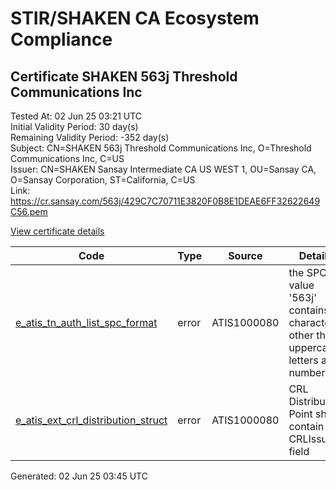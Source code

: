 # STIR/SHAKEN CA Ecosystem Compliance

## Certificate SHAKEN 563j Threshold Communications Inc

Tested At: 02 Jun 25 03:21 UTC\
Initial Validity Period: 30 day(s)\
Remaining Validity Period: -352 day(s)\
Subject: CN=SHAKEN 563j Threshold Communications Inc, O=Threshold Communications Inc, C=US\
Issuer: CN=SHAKEN Sansay Intermediate CA US WEST 1, OU=Sansay CA, O=Sansay Corporation, ST=California, C=US\
Link: https://cr.sansay.com/563j/429C7C70711E3820F0B8E1DEAE6FF32622649C56.pem

[View certificate details](https://x509.io/?cert=MIICyzCCAnGgAwIBAgIUQpx8cHEeOCDwuOHerm%2FzJiJknFYwCgYIKoZIzj0EAwIwgYUxCzAJBgNVBAYTAlVTMRMwEQYDVQQIDApDYWxpZm9ybmlhMRswGQYDVQQKDBJTYW5zYXkgQ29ycG9yYXRpb24xEjAQBgNVBAsMCVNhbnNheSBDQTEwMC4GA1UEAwwnU0hBS0VOIFNhbnNheSBJbnRlcm1lZGlhdGUgQ0EgVVMgV0VTVCAxMB4XDTI0MDUxNTE0MDkwMVoXDTI0MDYxNDE0MDkwMVowZzELMAkGA1UEBhMCVVMxJTAjBgNVBAoMHFRocmVzaG9sZCBDb21tdW5pY2F0aW9ucyBJbmMxMTAvBgNVBAMMKFNIQUtFTiA1NjNqIFRocmVzaG9sZCBDb21tdW5pY2F0aW9ucyBJbmMwWTATBgcqhkjOPQIBBggqhkjOPQMBBwNCAAR%2BLaUefffqgQyq2mxE4HGiiJIb1ohAdCpnjLrgGRHJM1ZwH2IDoUoeEbEnWsfXUoAdtCuknUJ3RwwkCFu8gtGto4HbMIHYMBYGCCsGAQUFBwEaBAowCKAGFgQ1NjNqMBcGA1UdIAQQMA4wDAYKYIZIAYb%2FCQEBBDAdBgNVHQ4EFgQUMYGWGM5ZbjOk2h7U%2BCM7G7vsO%2BwwHwYDVR0jBBgwFoAUrNOT9UNDzAq%2BRVgXE32SfNzDAUYwRwYDVR0fBEAwPjA8oDqgOIY2aHR0cHM6Ly9hdXRoZW50aWNhdGUtYXBpLmljb25lY3Rpdi5jb20vZG93bmxvYWQvdjEvY3JsMAwGA1UdEwEB%2FwQCMAAwDgYDVR0PAQH%2FBAQDAgeAMAoGCCqGSM49BAMCA0gAMEUCIFawRFi1pEzkz10nMNjrsbSCZzagdKV%2F6uAhirfes0t5AiEA98bmeOBHNVp%2FrPLUuU4Sf6goh1q5Tmf8Ep1olfBjW9c%3D)

| Code | Type | Source | Details |
|------|------|--------|---------|
| [e_atis_tn_auth_list_spc_format](../../ISSUES/e_atis_tn_auth_list_spc_format/README.md) | error | ATIS1000080 | the SPC value '563j' contains characters other than uppercase letters and numbers |
| [e_atis_ext_crl_distribution_struct](../../ISSUES/e_atis_ext_crl_distribution_struct/README.md) | error | ATIS1000080 | CRL Distribution Point shall contain a CRLIssuer field |


Generated: 02 Jun 25 03:45 UTC